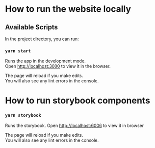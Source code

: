 # How to run the website locally

## Available Scripts

In the project directory, you can run:

### `yarn start`

Runs the app in the development mode.\
Open [http://localhost:3000](http://localhost:3000) to view it in the browser.

The page will reload if you make edits.\
You will also see any lint errors in the console.


# How to run storybook components

### `yarn storybook`

Runs the storybook. Open [http://localhost:6006](http://localhost:6006) to view it in browser

The page will reload if you make edits.\
You will also see any lint errors in the console.
